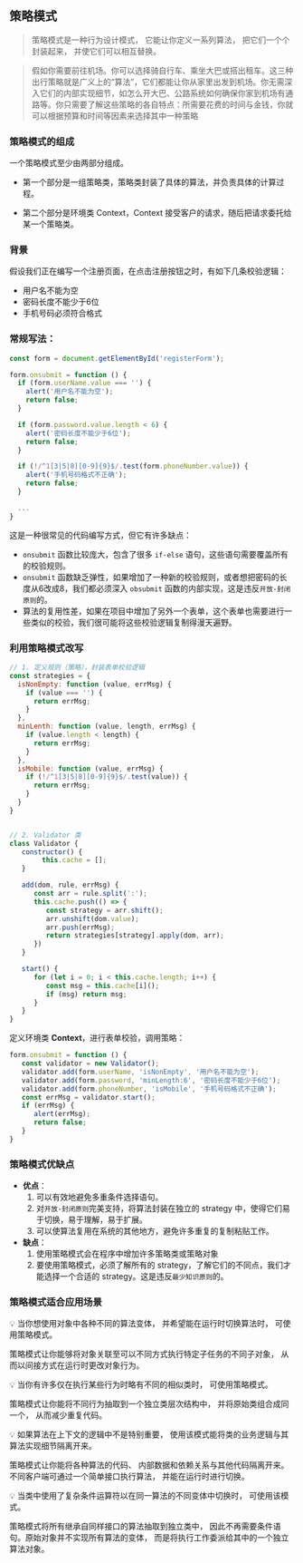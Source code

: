 ## 策略模式

> 策略模式是一种行为设计模式， 它能让你定义一系列算法， 把它们一个个封装起来， 并使它们可以相互替换。

> 假如你需要前往机场。你可以选择骑自行车、乘坐大巴或搭出租车。这三种出行策略就是广义上的“算法”，它们都能让你从家里出发到机场。你无需深入它们的内部实现细节，如怎么开大巴、公路系统如何确保你家到机场有通路等。你只需要了解这些策略的各自特点：所需要花费的时间与金钱，你就可以根据预算和时间等因素来选择其中一种策略

### 策略模式的组成

一个策略模式至少由两部分组成。

* 第一个部分是一组策略类，策略类封装了具体的算法，并负责具体的计算过程。

* 第二个部分是环境类 Context，Context 接受客户的请求，随后把请求委托给某一个策略类。

### 背景

假设我们正在编写一个注册页面，在点击注册按钮之时，有如下几条校验逻辑：

- 用户名不能为空
- 密码长度不能少于6位
- 手机号码必须符合格式

### 常规写法：

```js
const form = document.getElementById('registerForm');

form.onsubmit = function () {
  if (form.userName.value === '') {
    alert('用户名不能为空');
    return false;
  }

  if (form.password.value.length < 6) {
    alert('密码长度不能少于6位');
    return false;
  }

  if (!/^1[3|5|8][0-9]{9}$/.test(form.phoneNumber.value)) {
    alert('手机号码格式不正确');
    return false;
  }

  ...
}
```

这是一种很常见的代码编写方式，但它有许多缺点：

- `onsubmit` 函数比较庞大，包含了很多 `if-else` 语句，这些语句需要覆盖所有的校验规则。
- `onsubmit` 函数缺乏弹性，如果增加了一种新的校验规则，或者想把密码的长度从6改成8，我们都必须深入 `obsubmit` 函数的内部实现，这是违反`开放-封闭原则`的。
- 算法的复用性差，如果在项目中增加了另外一个表单，这个表单也需要进行一些类似的校验，我们很可能将这些校验逻辑复制得漫天遍野。

### 利用策略模式改写

```js
// 1. 定义规则（策略），封装表单校验逻辑
const strategies = {
  isNonEmpty: function (value, errMsg) {
    if (value === '') {
      return errMsg;
    }
  },
  minLenth: function (value, length, errMsg) {
    if (value.length < length) {
      return errMsg;
    }
  },
  isMobile: function (value, errMsg) {
    if (!/^1[3|5|8][0-9]{9}$/.test(value)) {
      return errMsg;
    }
  }
}


// 2. Validator 类
class Validator {
   constructor() {
    	this.cache = [];
   }

   add(dom, rule, errMsg) {
      const arr = rule.split(':');
      this.cache.push(() => {
         const strategy = arr.shift();
         arr.unshift(dom.value);
         arr.push(errMsg);
         return strategies[strategy].apply(dom, arr);
      })
   }

   start() {
      for (let i = 0; i < this.cache.length; i++) {
         const msg = this.cache[i]();
         if (msg) return msg;
      }
   }
}
```

定义环境类 **Context**，进行表单校验，调用策略：

```js
form.onsubmit = function () {
   const validator = new Validator();
   validator.add(form.userName, 'isNonEmpty', '用户名不能为空');
   validator.add(form.password, 'minLength:6', '密码长度不能少于6位');
   validator.add(form.phoneNumber, 'isMobile', '手机号码格式不正确');
   const errMsg = validator.start();
   if (errMsg) {
      alert(errMsg);
      return false;
   }
}
```

### **策略模式优缺点**

* **优点**：
  1. 可以有效地避免多重条件选择语句。
  2. 对`开放-封闭原则`完美支持，将算法封装在独立的 strategy 中，使得它们易于切换，易于理解，易于扩展。
  3. 可以使算法复用在系统的其他地方，避免许多重复的复制粘贴工作。
* **缺点**：
  1. 使用策略模式会在程序中增加许多策略类或策略对象
  2. 要使用策略模式，必须了解所有的 strategy，了解它们的不同点，我们才能选择一个合适的 strategy。这是违反`最少知识原则`的。

### **策略模式适合应用场景**

💡 当你想使用对象中各种不同的算法变体， 并希望能在运行时切换算法时， 可使用策略模式。

策略模式让你能够将对象关联至可以不同方式执行特定子任务的不同子对象， 从而以间接方式在运行时更改对象行为。

💡 当你有许多仅在执行某些行为时略有不同的相似类时， 可使用策略模式。

策略模式让你能将不同行为抽取到一个独立类层次结构中， 并将原始类组合成同一个， 从而减少重复代码。

💡 如果算法在上下文的逻辑中不是特别重要， 使用该模式能将类的业务逻辑与其算法实现细节隔离开来。

策略模式让你能将各种算法的代码、 内部数据和依赖关系与其他代码隔离开来。不同客户端可通过一个简单接口执行算法， 并能在运行时进行切换。

💡 当类中使用了复杂条件运算符以在同一算法的不同变体中切换时， 可使用该模式。

策略模式将所有继承自同样接口的算法抽取到独立类中， 因此不再需要条件语句。原始对象并不实现所有算法的变体， 而是将执行工作委派给其中的一个独立算法对象。